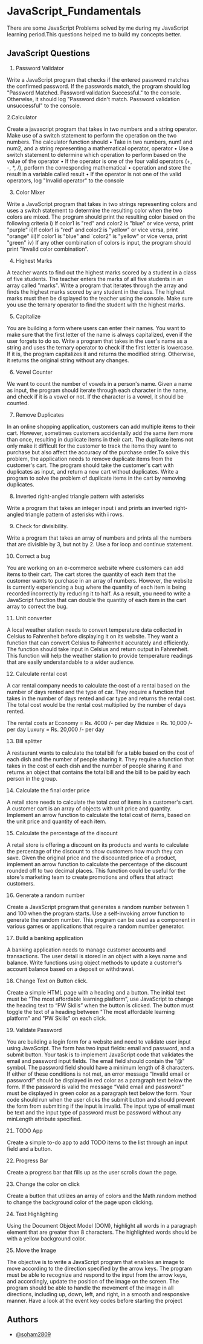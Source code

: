 
# JavaScript_Fundamentals

There are some JavaScript Problems solved by me during my JavaScript learning period.This questions helped me to build my concepts better.


## JavaScript Questions

  1. Password Validator
    
  Write a JavaScript program that checks if the entered password matches the confirmed password. If the 
 passwords match, the program should log "Password Matched. Password validation Successful." to the console. 
 Otherwise, it should log "Password didn't match. Password validation unsuccessful" to the console.

2.Calculator

 Create a javascript program that takes in two numbers and a string operator. Make use of a switch statement to perform the operation on the two numbers.
 The calculator function should
•	Take in two numbers, num1 and num2, and a string representing a mathematical operator, operator
•	Use a switch statement to determine which operation to perform based on the value of the operator
•	If the operator is one of the four valid operators (+, -, *, /), perform the corresponding mathematical 
•	operation and store the result in a variable called result
•	If the operator is not one of the valid operators, log "Invalid operator" to the console

 3. Color Mixer
    
 Write a JavaScript program that takes in two strings representing colors and uses a switch statement to 
determine the resulting color when the two colors are mixed. The program should print the resulting color 
based on the following criteria
i) If color1 is "red" and color2 is "blue" or vice versa, print "purple"
 ii)If color1 is "red" and color2 is "yellow" or vice versa, print "orange"
 iii)If color1 is "blue" and `color2" is "yellow" or vice versa, print "green"
iv) If any other combination of colors is input, the program should print "Invalid color combination".

 4. Highest Marks
    
 A teacher wants to find out the highest marks scored by a student in a class of five students. The teacher enters 
the marks of all five students in an array called "marks". Write a program that iterates through the array and 
finds the highest marks scored by any student in the class. The highest marks must then be displayed to the 
teacher using the console. Make sure you use the ternary operator to find the student with the highest marks.

 5. Capitalize
    
 You are building a form where users can enter their names. You want to make sure that the first letter of the 
name is always capitalized, even if the user forgets to do so. Write a program that takes in the user's name as a 
string and uses the ternary operator to check if the first letter is lowercase. If it is, the program capitalizes it and 
returns the modified string. Otherwise, it returns the original string without any changes.

 6. Vowel Counter
     
 We want to count the number of vowels in a person's name. Given a name as input, the program should iterate 
through each character in the name, and check if it is a vowel or not. If the character is a vowel, it should be counted.

 7. Remove Duplicates
     
 In an online shopping application, customers can add multiple items to their cart. However, sometimes 
customers accidentally add the same item more than once, resulting in duplicate items in their cart. The 
duplicate items not only make it difficult for the customer to track the items they want to purchase but also 
affect the accuracy of the purchase order.To solve this problem, the application needs to remove duplicate items from the customer's cart. The program should take the customer's cart with duplicates as input, and return a new cart without duplicates.
 Write a program to solve the problem of duplicate items in the cart by removing duplicates.

 8. Inverted right-angled triangle pattern with asterisks
     
 Write a program that takes an integer input i and prints an inverted right-angled triangle pattern of asterisks 
with i rows.
 
  9. Check for divisibility.
      
 Write a program that takes an array of numbers and prints all the numbers that are divisible by 3, but not by 2. 
Use a for loop and continue statement.

 10. Correct a bug
     
 You are working on an e-commerce website where customers can add items to their cart. The cart stores the 
quantity of each item that the customer wants to purchase in an array of numbers. However, the website is 
currently experiencing a bug where the quantity of each item is being recorded incorrectly by reducing it to 
half. As a result, you need to write a JavaScript function that can double the quantity of each item in the cart 
array to correct the bug. 

11. Unit converter
    
 A local weather station needs to convert temperature data collected in Celsius to Fahrenheit before displaying 
it on its website. They want a function that can convert Celsius to Fahrenheit accurately and efficiently. The 
function should take input in Celsius and return output in Fahrenheit. This function will help the weather station 
to provide temperature readings that are easily understandable to a wider audience.

 12. Calculate rental cost
     
 A car rental company needs to calculate the cost of a rental based on the number of days rented and the type 
of car. They require a function that takes in the number of days rented and car type and returns the rental cost. 
The total cost would be the rental cost multiplied by the number of days rented.

 The rental costs ar
 Economy = Rs. 4000 /- per day
 Midsize = Rs. 10,000 /- per day
 Luxury = Rs. 20,000 /- per day

 13. Bill splitter
     
 A restaurant wants to calculate the total bill for a table based on the cost of each dish and the number of 
people sharing it. They require a function that takes in the cost of each dish and the number of people sharing 
it and returns an object that contains the total bill and the bill to be paid by each person in the group.

 14. Calculate the final order price
     
 A retail store needs to calculate the total cost of items in a customer's cart. A customer cart is an array of 
objects with unit price and quantity. Implement an arrow function to calculate the total cost of items, based on 
the unit price and quantity of each item.

 15. Calculate the percentage of the discount
     
 A retail store is offering a discount on its products and wants to calculate the percentage of the discount to 
show customers how much they can save. Given the original price and the discounted price of a product, 
implement an arrow function to calculate the percentage of the discount rounded off to two decimal places. 
This function could be useful for the store's marketing team to create promotions and offers that attract 
customers.

 16. Generate a random number
     
 Create a JavaScript program that generates a random number between 1 and 100 when the program starts. 
Use a self-invoking arrow function to generate the random number. This program can be used as a component 
in various games or applications that require a random number generator.

 17. Build a banking application
     
 A banking application needs to manage customer accounts and transactions. The user detail is stored in an 
object with a keys name and balance. Write functions using object methods to update a customer's account 
balance based on a deposit or withdrawal. 

18. Change Text on Button click.
    
 Create a simple HTML page with a heading and a button. The initial text must be “The most affordable learning 
platform”, use JavaScript to change the heading text to “PW Skills” when the button is clicked. The button must 
toggle the text of a heading between "The most affordable learning platform" and "PW Skills" on each click.

 19. Validate Password
     
 You are building a login form for a website and need to validate user input using JavaScript. The form has two 
input fields: email and password, and a submit button.
 Your task is to implement JavaScript code that validates the email and password input fields. The email field 
should contain the "@" symbol. The password field should have a minimum length of 8 characters. If either of 
these conditions is not met, an error message “Invalid email or password!” should be displayed in red color as a 
paragraph text below the form. If the password is valid the message “Valid email and password!” must be 
displayed in green color as a paragraph text below the form.
 Your code should run when the user clicks the submit button and should prevent the form from submitting if 
the input is invalid. The input type of email must be text and the input type of password must be password 
without any minLength attribute specified.

21. TODO App
    
 Create a simple to-do app to add TODO items to the list through an input field and a button.

 22. Progress Bar
     
 Create a progress bar that fills up as the user scrolls down the page.

 23. Change the color on click
     
 Create a button that utilizes an array of colors and the Math.random method to change the background color 
of the page upon clicking.

 24. Text Highlighting
     
 Using the Document Object Model (DOM), highlight all words in a paragraph element that are greater than 8 
characters. The highlighted words should be with a yellow background color.

 25. Move the Image
     
 The objective is to write a JavaScript program that enables an image to move according to the direction 
specified by the arrow keys. The program must be able to recognize and respond to the input from the arrow 
keys, and accordingly, update the position of the image on the screen. The program should be able to handle 
the movement of the image in all directions, including up, down, left, and right, in a smooth and responsive 
manner. Have a look at the event key codes before starting the project
 
## Authors

- [@soham2809](https://github.com/soham2809)


